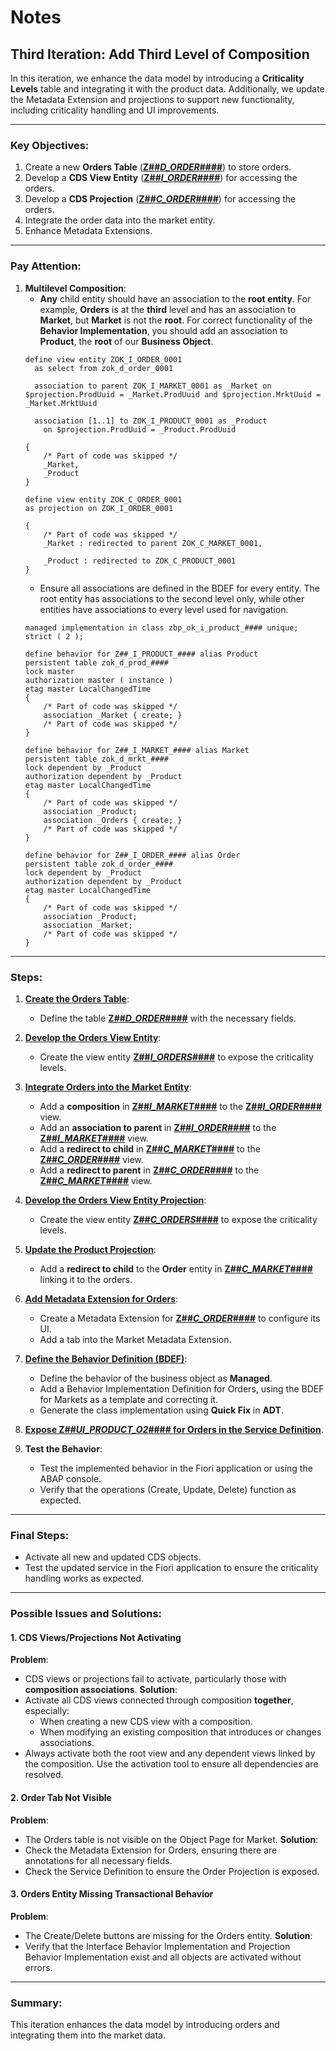 # Notes
## Third Iteration: Add Third Level of Composition
In this iteration, we enhance the data model by introducing a **Criticality Levels** table and integrating it with the product data. Additionally, we update the Metadata Extension and projections to support new functionality, including criticality handling and UI improvements.

---

### Key Objectives:
1. Create a new **Orders Table** (**[Z##_D_ORDER_####](./00_tables.md#z##_d_order_)**) to store orders.
2. Develop a **CDS View Entity** (**[Z##_I_ORDER_####](./01_cds.md#z##_i_order_)**) for accessing the orders.
3. Develop a **CDS Projection** (**[Z##_C_ORDER_####](./02_cds.md#z##_c_order_)**) for accessing the orders.
4. Integrate the order data into the market entity.
5. Enhance Metadata Extensions.

---

### Pay Attention:
1. **Multilevel Composition**:
   - **Any** child entity should have an association to the **root entity**. For example, **Orders** is at the **third** level and has an association to **Market**, but **Market** is not the **root**. For correct functionality of the **Behavior Implementation**, you should add an association to **Product**, the **root** of our **Business Object**.
   ```ABAP
   define view entity ZOK_I_ORDER_0001
     as select from zok_d_order_0001

     association to parent ZOK_I_MARKET_0001 as _Market on $projection.ProdUuid = _Market.ProdUuid and $projection.MrktUuid = _Market.MrktUuid

     association [1..1] to ZOK_I_PRODUCT_0001 as _Product
       on $projection.ProdUuid = _Product.ProdUuid

   {
       /* Part of code was skipped */
       _Market,
       _Product
   }
   ```
   ```ABAP
   define view entity ZOK_C_ORDER_0001
   as projection on ZOK_I_ORDER_0001

   {
       /* Part of code was skipped */
       _Market : redirected to parent ZOK_C_MARKET_0001,

       _Product : redirected to ZOK_C_PRODUCT_0001
   }
   ```
   - Ensure all associations are defined in the BDEF for every entity. The root entity has associations to the second level only, while other entities have associations to every level used for navigation.
   ```ABAP
   managed implementation in class zbp_ok_i_product_#### unique;
   strict ( 2 );

   define behavior for Z##_I_PRODUCT_#### alias Product
   persistent table zok_d_prod_####
   lock master
   authorization master ( instance )
   etag master LocalChangedTime
   {
       /* Part of code was skipped */
       association _Market { create; }
       /* Part of code was skipped */
   }

   define behavior for Z##_I_MARKET_#### alias Market
   persistent table zok_d_mrkt_####
   lock dependent by _Product
   authorization dependent by _Product
   etag master LocalChangedTime
   {
       /* Part of code was skipped */
       association _Product;
       association _Orders { create; }
       /* Part of code was skipped */
   }

   define behavior for Z##_I_ORDER_#### alias Order
   persistent table zok_d_order_####
   lock dependent by _Product
   authorization dependent by _Product
   etag master LocalChangedTime
   {
       /* Part of code was skipped */
       association _Product;
       association _Market;
       /* Part of code was skipped */
   }
   ```

---

### Steps:
1. **[Create the Orders Table](./00_tables.md#z##_d_order_)**:
   - Define the table **[Z##_D_ORDER_####](./00_tables.md#z##_d_order_)** with the necessary fields.

2. **[Develop the Orders View Entity](./01_cds.md#z##_i_market_)**:
   - Create the view entity **[Z##_I_ORDERS_####](./01_cds.md#z##_i_market_)** to expose the criticality levels.

3. **[Integrate Orders into the Market Entity](./01_cds.md#z##_i_market_)**:
   - Add a **composition** in **[Z##_I_MARKET_####](./01_cds.md#z##_i_market_)** to the **[Z##_I_ORDER_####](./01_cds.md#z##_i_order_)** view.
   - Add an **association to parent** in **[Z##_I_ORDER_####](./01_cds.md#z##_i_order_)** to the **[Z##_I_MARKET_####](./01_cds.md#z##_i_market_)** view.
   - Add a **redirect to child** in **[Z##_C_MARKET_####](./01_cds.md#z##_i_market_)** to the **[Z##_C_ORDER_####](./01_cds.md#z##_i_order_)** view.
   - Add a **redirect to parent** in **[Z##_C_ORDER_####](./02_cds.md#z##_c_order_)** to the **[Z##_C_MARKET_####](./02_cds.md#z##_c_market_)** view.

4. **[Develop the Orders View Entity Projection](./02_cds.md#z##_i_order_)**:
   - Create the view entity **[Z##_C_ORDERS_####](./02_cds.md#z##_i_order_)** to expose the criticality levels.

5. **[Update the Product Projection](./02_cds.md#z##_c_market_)**:
   - Add a **redirect to child** to the **Order** entity in **[Z##_C_MARKET_####](./02_cds.md#z##_c_market_)** linking it to the orders.

6. **[Add Metadata Extension for Orders](./03_metadata_extension.md#z##_c_market_)**:
   - Create a Metadata Extension for **[Z##_C_ORDER_####](./03_metadata_extension.md#z##_c_market_)** to configure its UI.
   - Add a tab into the Market Metadata Extension.

7. **[Define the Behavior Definition (BDEF)](./06_behavior_implementation.md#z##_i_product_)**:
   - Define the behavior of the business object as **Managed**.
   - Add a Behavior Implementation Definition for Orders, using the BDEF for Markets as a template and correcting it.
   - Generate the class implementation using **Quick Fix** in **ADT**.

8. **[Expose Z##_UI_PRODUCT_O2_#### for Orders in the Service Definition](./04_service.md)**.

9. **Test the Behavior**:
   - Test the implemented behavior in the Fiori application or using the ABAP console.
   - Verify that the operations (Create, Update, Delete) function as expected.

---

### Final Steps:
- Activate all new and updated CDS objects.
- Test the updated service in the Fiori application to ensure the criticality handling works as expected.

---

### Possible Issues and Solutions:
#### 1. **CDS Views/Projections Not Activating**
   **Problem**:
   - CDS views or projections fail to activate, particularly those with **composition associations**.
   **Solution**:
   - Activate all CDS views connected through composition **together**, especially:
     - When creating a new CDS view with a composition.
     - When modifying an existing composition that introduces or changes associations.
   - Always activate both the root view and any dependent views linked by the composition. Use the activation tool to ensure all dependencies are resolved.

#### 2. **Order Tab Not Visible**
   **Problem**:
   - The Orders table is not visible on the Object Page for Market.
   **Solution**:
   - Check the Metadata Extension for Orders, ensuring there are annotations for all necessary fields.
   - Check the Service Definition to ensure the Order Projection is exposed.

#### 3. **Orders Entity Missing Transactional Behavior**
   **Problem**:
   - The Create/Delete buttons are missing for the Orders entity.
   **Solution**:
   - Verify that the Interface Behavior Implementation and Projection Behavior Implementation exist and all objects are activated without errors.

---

### Summary:
This iteration enhances the data model by introducing orders and integrating them into the market data.